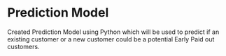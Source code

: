 # Prediction Model

Created Prediction Model using Python which will be used to predict if an existing customer or a new customer could be a potential Early Paid out customers. 
